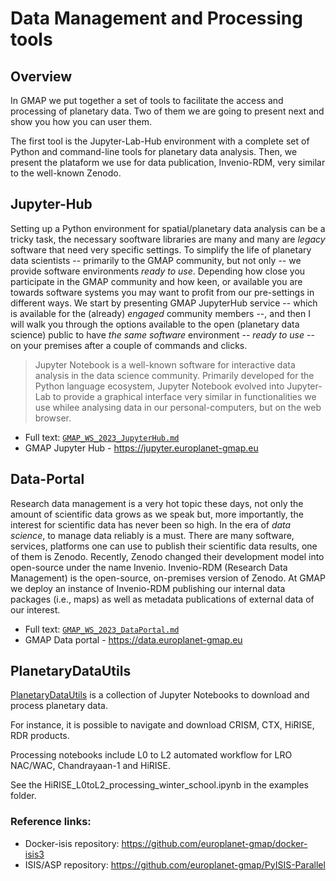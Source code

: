 # Data Management and Processing tools

## Overview

In GMAP we put together a set of tools to facilitate the access and processing of planetary data. Two of them we are going to present next and show you how you can user them.

The first tool is the Jupyter-Lab-Hub environment with a complete set of Python and command-line tools for planetary data analysis.
Then, we present the plataform we use for data publication, Invenio-RDM, very similar to the well-known Zenodo.


## Jupyter-Hub

Setting up a Python environment for spatial/planetary data analysis can be a tricky task, the necessary sooftware libraries are many and many are _legacy_ software that need very specific settings.
To simplify the life of planetary data scientists -- primarily to the GMAP community, but not only -- we provide software environments _ready to use_.
Depending how close you participate in the GMAP community and how keen, or available you are towards software systems you may want to profit from our pre-settings in different ways.
We start by presenting GMAP JupyterHub service -- which is available for the (already) _engaged_ community members --, and then I will walk you through the options available to the open (planetary data science) public to have _the same software_ environment -- _ready to use_ -- on your premises after a couple of commands and clicks.

> Jupyter Notebook is a well-known software for interactive data analysis in the data science community. Primarily developed for the Python language ecosystem, Jupyter Notebook evolved into Jupyter-Lab to provide a graphical interface very similar in functionalities we use whilee analysing data in our personal-computers, but on the web browser.

- Full text: [`GMAP_WS_2023_JupyterHub.md`](GMAP_WS_2023_JupyterHub.md)
- GMAP Jupyter Hub - https://jupyter.europlanet-gmap.eu


## Data-Portal

Research data management is a very hot topic these days, not only the amount of scientific data grows as we speak but, more importantly, the interest for scientific data has never been so high.
In the era of _data science_, to manage data reliably is a must.
There are many software, services, platforms one can use to publish their scientific data results, one of them is Zenodo.
Recently, Zenodo changed their development model into open-source under the name Invenio. Invenio-RDM (Research Data Management) is the open-source, on-premises version of Zenodo.
At GMAP we deploy an instance of Invenio-RDM publishing our internal data packages (i.e., maps) as well as metadata publications of external data of our interest.

- Full text: [`GMAP_WS_2023_DataPortal.md`](GMAP_WS_2023_DataPortal.md)
- GMAP Data portal - https://data.europlanet-gmap.eu


## PlanetaryDataUtils

[PlanetaryDataUtils](https://github.com/europlanet-gmap/PlaneteryDataProcessing) is a collection of Jupyter Notebooks to download and process planetary data.

For instance, it is possible to navigate and download CRISM, CTX, HiRISE, RDR products.

Processing notebooks include L0 to L2 automated workflow for LRO NAC/WAC, Chandrayaan-1 and HiRISE.

See the HiRISE_L0toL2_processing_winter_school.ipynb in the examples folder.


### Reference links:

- Docker-isis repository: https://github.com/europlanet-gmap/docker-isis3
- ISIS/ASP repository: https://github.com/europlanet-gmap/PyISIS-Parallel

